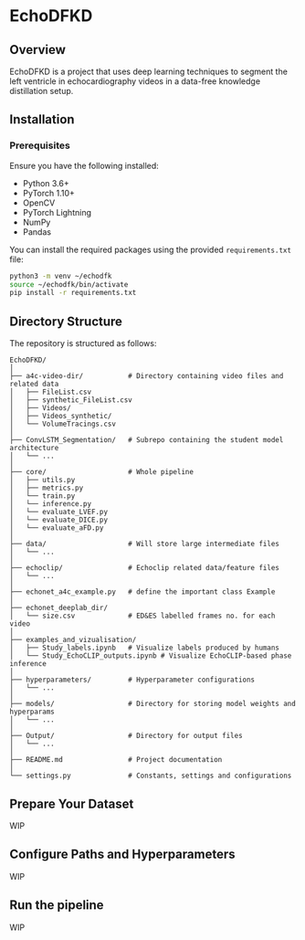 # EchoDFKD

## Overview

EchoDFKD is a project that uses deep learning techniques to segment the left ventricle in echocardiography videos in a data-free knowledge distillation setup. 

## Installation

### Prerequisites

Ensure you have the following installed:

- Python 3.6+
- PyTorch 1.10+
- OpenCV
- PyTorch Lightning
- NumPy
- Pandas

You can install the required packages using the provided `requirements.txt` file:

```bash
python3 -m venv ~/echodfk
source ~/echodfk/bin/activate
pip install -r requirements.txt
```

## Directory Structure

The repository is structured as follows:

```
EchoDFKD/
│
├── a4c-video-dir/           # Directory containing video files and related data
│   ├── FileList.csv
│   ├── synthetic_FileList.csv
│   ├── Videos/
│   ├── Videos_synthetic/
│   └── VolumeTracings.csv
│
├── ConvLSTM_Segmentation/   # Subrepo containing the student model architecture
│   └── ...
│
├── core/                    # Whole pipeline
│   ├── utils.py
│   ├── metrics.py
│   └── train.py
│   └── inference.py
│   └── evaluate_LVEF.py
│   └── evaluate_DICE.py
│   └── evaluate_aFD.py
│
├── data/                    # Will store large intermediate files
│   └── ...
│
├── echoclip/                # Echoclip related data/feature files
│   └── ...
│
├── echonet_a4c_example.py   # define the important class Example
│
├── echonet_deeplab_dir/
│   └── size.csv             # ED&ES labelled frames no. for each video
│
├── examples_and_vizualisation/ 
│   ├── Study_labels.ipynb   # Visualize labels produced by humans
│   └── Study_EchoCLIP_outputs.ipynb # Visualize EchoCLIP-based phase inference
│
├── hyperparameters/         # Hyperparameter configurations
│   └── ...
│
├── models/                  # Directory for storing model weights and hyperparams
│   └── ...
│
├── Output/                  # Directory for output files
│   └── ...
│
├── README.md                # Project documentation
│
└── settings.py              # Constants, settings and configurations
```

## Prepare Your Dataset

WIP

## Configure Paths and Hyperparameters

WIP

## Run the pipeline

WIP

